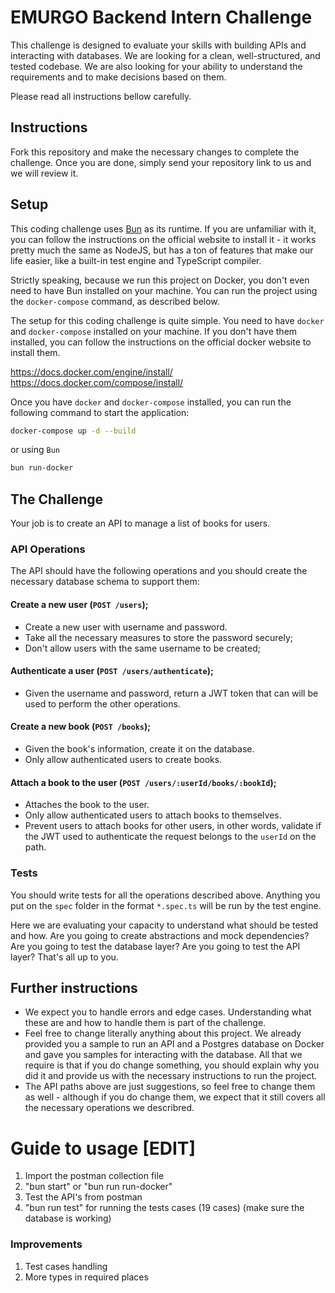 # EMURGO Backend Intern Challenge

This challenge is designed to evaluate your skills with building APIs and interacting with databases. We are looking for a clean, well-structured, and tested codebase. We are also looking for your ability to understand the requirements and to make decisions based on them.

Please read all instructions bellow carefully.

## Instructions
Fork this repository and make the necessary changes to complete the challenge. Once you are done, simply send your repository link to us and we will review it.

## Setup
This coding challenge uses [Bun](https://bun.sh/) as its runtime. If you are unfamiliar with it, you can follow the instructions on the official website to install it - it works pretty much the same as NodeJS, but has a ton of features that make our life easier, like a built-in test engine and TypeScript compiler.

Strictly speaking, because we run this project on Docker, you don't even need to have Bun installed on your machine. You can run the project using the `docker-compose` command, as described below.

The setup for this coding challenge is quite simple. You need to have `docker` and `docker-compose` installed on your machine. If you don't have them installed, you can follow the instructions on the official docker website to install them.

https://docs.docker.com/engine/install/
https://docs.docker.com/compose/install/

Once you have `docker` and `docker-compose` installed, you can run the following command to start the application:

```bash
docker-compose up -d --build
```

or using `Bun`

```bash
bun run-docker
```

## The Challenge
Your job is to create an API to manage a list of books for users.

### API Operations
The API should have the following operations and you should create the necessary database schema to support them:

#### Create a new user (`POST /users`);
- Create a new user with username and password.
- Take all the necessary measures to store the password securely;
- Don't allow users with the same username to be created;

#### Authenticate a user (`POST /users/authenticate`);
- Given the username and password, return a JWT token that can will be used to perform the other operations.

#### Create a new book (`POST /books`);
- Given the book's information, create it on the database.
- Only allow authenticated users to create books.

#### Attach a book to the user (`POST /users/:userId/books/:bookId`);
- Attaches the book to the user.
- Only allow authenticated users to attach books to themselves.
- Prevent users to attach books for other users, in other words, validate if the JWT used to authenticate the request belongs to the `userId` on the path.

### Tests
You should write tests for all the operations described above. Anything you put on the `spec` folder in the format `*.spec.ts` will be run by the test engine.

Here we are evaluating your capacity to understand what should be tested and how. Are you going to create abstractions and mock dependencies? Are you going to test the database layer? Are you going to test the API layer? That's all up to you.

## Further instructions
- We expect you to handle errors and edge cases. Understanding what these are and how to handle them is part of the challenge.
- Feel free to change literally anything about this project. We already provided you a sample to run an API and a Postgres database on Docker and gave you samples for interacting with the database. All that we require is that if you do change something, you should explain why you did it and provide us with the necessary instructions to run the project.
- The API paths above are just suggestions, so feel free to change them as well - although if you do change them, we expect that it still covers all the necessary operations we describred.

# Guide to usage [EDIT]
1. Import the postman collection file
2. "bun start" or "bun run run-docker"
3. Test the API's from postman
4. "bun run test" for running the tests cases (19 cases)
(make sure the database is working)

### Improvements
1. Test cases handling
2. More types in required places